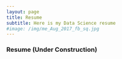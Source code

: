 ```yaml
---
layout: page
title: Resume
subtitle: Here is my Data Science resume
#image: /img/me_Aug_2017_fb_sq.jpg
---
```

### Resume (Under Construction)
